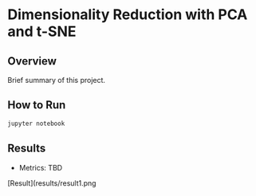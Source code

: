 # Dimensionality Reduction with PCA and t-SNE

## Overview
Brief summary of this project.

## How to Run
```bash
jupyter notebook
```

## Results
- Metrics: TBD

[Result](results/result1.png
